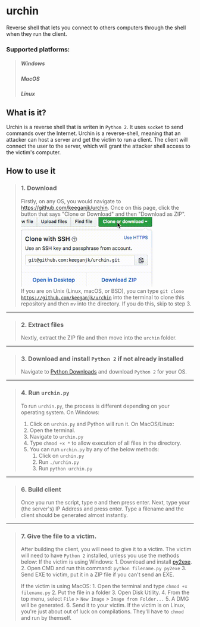 # urchin

Reverse shell that lets you connect to others computers through the shell when they run the client.

### Supported platforms:
> <h5>Windows</h5>
> <h5>MacOS</h5>
> <h5>Linux</h5>

## What is it?
Urchin is a reverse shell that is writen in `Python 2`. It uses `socket` to send commands over the Internet. Urchin is a reverse-shell, meaning that an attacker can host a server and get the victim to run a client. The client will connect the user to the server, which will grant the attacker shell access to the victim's computer.

## How to use it
> ### 1. Download
> Firstly, on any OS, you would navigate to https://github.com/keeganjk/urchin. Once on this page, click the button that says "Clone or Download" and then "Download as ZIP".
> <br />
> ![Clone or Download](https://github.com/keeganjk/urchin/blob/master/img/clone%20or%20download.gif?raw=true "")
> <br />
> If you are on Unix (Linux, macOS, or BSD), you can type <code>git clone https://github.com/keeganjk/urchin</code> into the terminal to 
> clone this repository and then <code>mv</code> into the directory. If you do this, skip to step 3.

<hr>

> ### 2. Extract files
> Nextly, extract the ZIP file and then move into the <code>urchin</code> folder.

<hr>

> ### 3. Download and install `Python 2` if not already installed
> Navigate to [Python Downloads](https://www.python.org/downloads/release/python-2713) and download `Python 2` for your OS.

<hr>

> ### 4. Run `urchin.py`
> To run `urchin.py`, the process is different depending on your operating system.
> On Windows:
>   1. Click on `urchin.py` and Python will run it.
> On MacOS/Linux:
>   1. Open the terminal.
>   2. Navigate to `urchin.py`
>   3. Type `chmod +x *` to allow e`x`ecution of all files in the directory.
>   4. You can run `urchin.py` by any of the below methods:
>        1. Click on `urchin.py`
>        2. Run `./urchin.py`
>        3. Run `python urchin.py`

<hr>

> ### 6. Build client
> Once you run the script, type `0` and then press enter.
> Next, type your (the server's) IP Address and press enter.
> Type a filename and the client should be generated almost instantly.

<hr>

> ### 7. Give the file to a victim.
> After building the client, you will need to give it to a victim.
> The victim will need to have `Python 2` installed, unless you use the methods below:
>   If the victim is using Windows:
>     1. Download and install [py2exe](https://sourceforge.net/projects/py2exe/ "py2exe").
>     2. Open CMD and run this command: `python filename.py py2exe`
>     3. Send EXE to victim, put it in a ZIP file if you can't send an EXE.
>
>   If the victim is using MacOS:
>     1. Open the terminal and type `chmod +x filename.py`
>     2. Put the file in a folder
>     3. Open Disk Utility.
>     4. From the top menu, select `File` > `New Image` > `Image from Folder...`
>     5. A DMG will be generated.
>     6. Send it to your victim.
>   If the victim is on Linux, you're just about out of luck on compilations. They'll have to `chmod` and run by themself.
